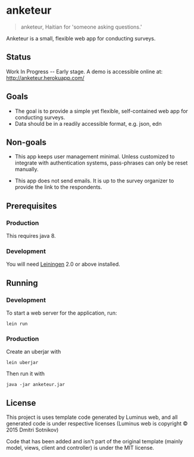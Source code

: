 # anketeur

> anketeur, Haitian for 'someone asking questions.'

Anketeur is a small, flexible web app for conducting surveys.

## Status

Work In Progress -- Early stage.
A demo is accessible online at: http://anketeur.herokuapp.com/

## Goals

* The goal is to provide a simple yet flexible, self-contained web app for conducting surveys.
* Data should be in a readily accessible format, e.g. json, edn

## Non-goals

* This app keeps user management minimal. Unless customized to integrate with authentication systems, pass-phrases can only be reset manually.

* This app does not send emails. It is up to the survey organizer to provide the link to the respondents.

## Prerequisites

### Production
This requires java 8.

### Development
You will need [Leiningen][1] 2.0 or above installed.

[1]: https://github.com/technomancy/leiningen

## Running

### Development

To start a web server for the application, run:

    lein run 

### Production

Create an uberjar with

    lein uberjar

Then run it with

    java -jar anketeur.jar

## License
This project is uses template code generated by Luminus web, and all generated code is under respective licenses (Luminus web is copyright © 2015 Dmitri Sotnikov)

Code that has been added and isn't part of the original template (mainly model, views, client and controller) is under the MIT license.
